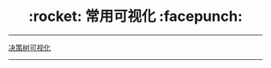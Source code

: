 <h1 align = "center">:rocket: 常用可视化 :facepunch:</h1>

---
[决策树可视化][1]

---
[1]: http://nbviewer.jupyter.org/github/Jie-Yuan/2_DataMining/blob/master/1_DataExploration/0_Visualization/DecisionTree.ipynb

